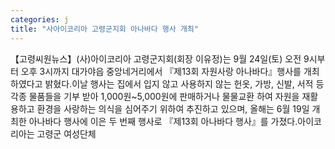 ```yaml
---
categories: j
title: "사아이코리아 고령군지회 아나바다 행사 개최"
---
```

【고령씨원뉴스】(사)아이코리아 고령군지회(회장 이유정)는 9월 24일(토) 오전 9시부터 오후 3시까지 대가야읍 중앙네거리에서 『제13회 자원사랑 아나바다』행사를 개최하였다고 밝혔다.이날 행사는 집에서 입지 않고 사용하지 않는 헌옷, 가방, 신발, 서적 등 각종 물품들을 기부 받아 1,000원~5,000원에 판매하거나 물물교환 하여 자원을 재활용하고 환경을 사랑하는 의식을 심어주기 위하여 추진하고 있으며, 올해는 6월 19일 개최한 아나바다 행사에 이은 두 번째 행사로 『제13회 아나바다 행사』를 가졌다.아이코리아는 고령군 여성단체